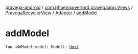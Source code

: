 [pravega-android](../../../index.md) / [com.phoenixoverlord.pravegaapp.Views](../../index.md) / [PravegaRecyclerView](../index.md) / [Adapter](index.md) / [addModel](./add-model.md)

# addModel

`fun addModel(model: Model): `[`Unit`](https://kotlinlang.org/api/latest/jvm/stdlib/kotlin/-unit/index.html)